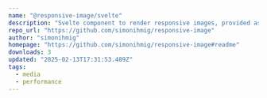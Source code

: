 ```yaml
---
name: "@responsive-image/svelte"
description: "Svelte component to render responsive images, provided as locally processed images or loaded remotely from Image CDNs"
repo_url: "https://github.com/simonihmig/responsive-image"
author: "simonihmig"
homepage: "https://github.com/simonihmig/responsive-image#readme"
downloads: 3
updated: "2025-02-13T17:31:53.489Z"
tags: 
  - media
  - performance
---
```

